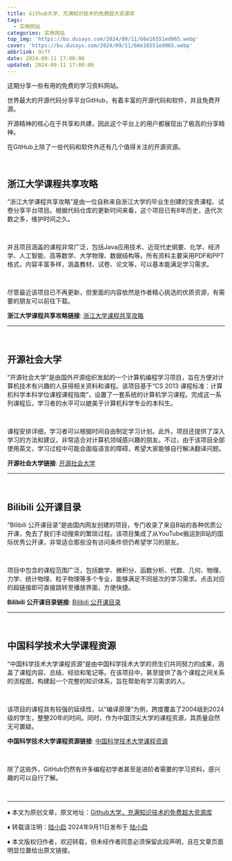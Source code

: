 ```yaml
---
title: Github大学，充满知识技术的免费超大资源库
tags:
  - 实用网站
categories: 实用网站
top_img: 'https://bu.dusays.com/2024/09/11/66e16551ed065.webp'
cover: 'https://bu.dusays.com/2024/09/11/66e16551ed065.webp'
abbrlink: 9cff
date: 2024-09-11 17:00:00
updated: 2024-09-11 17:00:00
---
```


这期分享一些有用的免费的学习资料网站。

世界最大的开源代码分享平台GitHub，有着丰富的开源代码和软件，并且免费开源。

开源精神的核心在于共享和共建，因此这个平台上的用户都展现出了极高的分享精神。

在GitHub上除了一些代码和软件外还有几个值得关注的开源资源。

<br>

## 浙江大学课程共享攻略

“浙江大学课程共享攻略”是由一位自称来自浙江大学的毕业生创建的宝贵课程、试卷分享平台项目。根据代码仓库的更新时间来看，这个项目已有8年历史，迭代次数之多，维护时间之久。

<br>

并且项目涵盖的课程非常广泛，包括Java应用技术、近现代史纲要、化学、经济学、人工智能、高等数学、大学物理、数据结构等。所有资料主要采用PDF和PPT格式，内容丰富多样，涵盖教材、试卷、论文等，可以基本能满足学习需求。

<br>

尽管最近该项目已不再更新，但里面的内容依然是作者精心挑选的优质资源，有需要的朋友可以前往下载。

**浙江大学课程共享攻略链接**: [浙江大学课程共享攻略](https://qsctech.github.io/zju-icicles/)

------

<br>

## 开源社会大学

“开源社会大学”是由国外开源组织发起的一个计算机编程学习项目，旨在方便对计算机技术有兴趣的人获得相关资料和课程。该项目基于“CS 2013 课程标准：计算机科学本科学位课程课程指南”，设置了一套系统的计算机学习课程。完成这一系列课程后，学习者的水平可以媲美于计算机科学专业的本科生。

<br>

课程安排详细，学习者可以根据时间自由制定学习计划。此外，项目还提供了深入学习的方法和建议，非常适合对计算机领域感兴趣的朋友。不过，由于该项目全部使用英文，学习过程中可能会面临语言的障碍，希望大家能够自行解决翻译问题。

**开源社会大学链接**: [开源社会大学](https://github.com/ossu/computer-science)

------

<br>

## Bilibili 公开课目录

“Bilibili 公开课目录”是由国内网友创建的项目，专门收录了来自B站的各种优质公开课，免去了我们手动搜索的繁琐过程。该项目集成了从YouTube搬运到B站的国际优秀公开课，非常适合那些没有访问条件但仍希望学习的朋友。

<br>

项目中包含的课程范围广泛，包括数学、微积分、函数分析、代数、几何、物理、力学、统计物理、粒子物理等多个专业，能够满足不同层次的学习需求。点击对应的超链接即可直接跳转至播放界面，方便快捷。

**Bilibili** **公开课目录链接**: [Bilibili 公开课目录](https://github.com/hero1314/bilibili-?tab=readme-ov-file)

------

<br>

## 中国科学技术大学课程资源

“中国科学技术大学课程资源”是由中国科学技术大学的师生们共同努力的成果，涵盖了课程内容、总结、经验和笔记等。在该项目中，甚至提供了各个课程之间关系的流程图，构建起一个完整的知识体系，旨在帮助有学习需求的人。

<br>

该项目的课程具有较强的延续性，以“编译原理”为例，跨度覆盖了2004级到2024级的学生，整整20年的时间。同时，作为中国顶尖大学的课程资源，其质量自然无可置疑。

**中国科学技术大学课程资源链接**: [中国科学技术大学课程资源](https://github.com/USTC-Resource/USTC-Course)

<br>

除了这些外，GitHub仍然有许多编程初学者甚至是进阶者需要的学习资料，感兴趣的可以自行了解。

<br>

------

♦ 本文为原创文章，原文地址：[Github大学，充满知识技术的免费超大资源库](https://mp.weixin.qq.com/s/n-yqc651Vc2ZKov7flxN9w)

♦ 转载请注明：[陆小启](https://www.lxqxm.top/posts/9cff.html)  2024年9月11日发布于 [陆小启](https://www.lxqxm.top//)

♦ 本文版权归作者，欢迎转载，但未经作者同意必须保留此段声明，且在文章页面明显位置给出原文链接。
